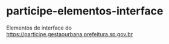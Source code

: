 # participe-elementos-interface
Elementos de interface do https://participe.gestaourbana.prefeitura.sp.gov.br
